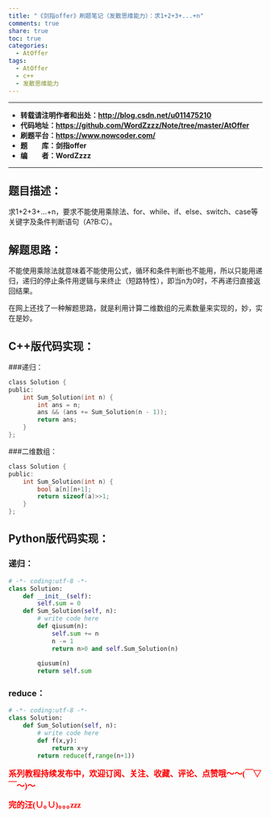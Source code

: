 ```yaml
---
title: "《剑指offer》刷题笔记（发散思维能力）：求1+2+3+...+n"
comments: true
share: true
toc: true
categories:
  - AtOffer
tags:
  - AtOffer
  - c++
  - 发散思维能力
---
```


----------

- **转载请注明作者和出处：http://blog.csdn.net/u011475210**
- **代码地址：https://github.com/WordZzzz/Note/tree/master/AtOffer**
- **刷题平台：https://www.nowcoder.com/**
- **题&emsp;&emsp;库：剑指offer**
- **编&emsp;&emsp;者：WordZzzz**

----------

## 题目描述：
求1+2+3+...+n，要求不能使用乘除法、for、while、if、else、switch、case等关键字及条件判断语句（A?B:C）。

## 解题思路：
不能使用乘除法就意味着不能使用公式，循环和条件判断也不能用，所以只能用递归，递归的停止条件用逻辑与来终止（短路特性），即当n为0时，不再递归直接返回结果。

在网上还找了一种解题思路，就是利用计算二维数组的元素数量来实现的，妙，实在是妙。


## C++版代码实现：

###递归：

```c
class Solution {
public:
    int Sum_Solution(int n) {
        int ans = n;
        ans && (ans += Sum_Solution(n - 1));
        return ans;
    }
};
```

###二维数组：

```c
class Solution {
public:
    int Sum_Solution(int n) {
        bool a[n][n+1];
        return sizeof(a)>>1;
    }
};
```

## Python版代码实现：

### 递归：

```python
# -*- coding:utf-8 -*-
class Solution:
    def __init__(self):
        self.sum = 0
    def Sum_Solution(self, n):
        # write code here
        def qiusum(n):
            self.sum += n
            n -= 1
            return n>0 and self.Sum_Solution(n)
         
        qiusum(n)
        return self.sum
```

### reduce：

```python
# -*- coding:utf-8 -*-
class Solution:
    def Sum_Solution(self, n):
        # write code here
        def f(x,y):
            return x+y
        return reduce(f,range(n+1))
```

**<font color="red" size=3 face="仿宋">系列教程持续发布中，欢迎订阅、关注、收藏、评论、点赞哦～～(￣▽￣～)～</font>**

**<font color="red" size=3 face="仿宋">完的汪(∪｡∪)｡｡｡zzz</font>**
